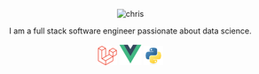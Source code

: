 <div align="center" with="100%">
 <img src="https://readme-typing-svg.demolab.com?font=Roboto&weight=900&size=40&duration=4000&pause=1000&color=B3B3B3&center=true&vCenter=true&width=500&height=70&lines=Hi+there!;It's+Christoper;A+software+engineer" alt="chris"/>
</div>

<p align="center">I am a full stack software engineer passionate about data science.</p>

<div align="center">
<img src="https://github.com/devicons/devicon/blob/master/icons/laravel/laravel-original.svg" title="Laravel" alt="Laravel" width="35" height="35" />
<img src="https://github.com/devicons/devicon/blob/master/icons/vuejs/vuejs-original.svg" title="VueJs" alt="VueJs" width="40" height="40"/>
<img src="https://github.com/devicons/devicon/blob/master/icons/python/python-original.svg" title="Python" alt="Python" width="35" height="35"/>
</div>

